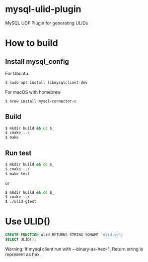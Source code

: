 # mysql-ulid-plugin
MySQL UDF Plugin for generating ULIDs

# How to build
## Install mysql_config
For Ubuntu.
```bash
$ sudo apt install libmysqlclient-dev
```

For macOS with homebrew
```bash
$ brew install mysql-connector-c
```

## Build
```bash
$ mkdir build && cd $_
$ cmake ../
$ make
```

## Run test
```bash
$ mkdir build && cd $_
$ cmake ../
$ make test
```
or
```bash
$ mkdir build && cd $_
$ cmake ../
$ ./ulid-gtest
```

# Use ULID()
```sql
CREATE FUNCTION ulid RETURNS STRING SONAME 'ulid.so';
SELECT ULID();
```
  
Warning: If mysql client run with --binary-as-hex=1, Return string is represent as hex.
